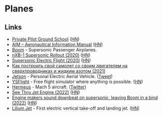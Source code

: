 # Planes

## Links

- [Private Pilot Ground School](https://ocw.mit.edu/courses/aeronautics-and-astronautics/16-687-private-pilot-ground-school-january-iap-2019/) ([HN](https://news.ycombinator.com/item?id=23588760))
- [AIM – Aeronautical Information Manual](https://www.faa.gov/air_traffic/publications/atpubs/aim_html/index.html) ([HN](https://news.ycombinator.com/item?id=23582297))
- [Boom](https://boomsupersonic.com/) - Supersonic Passenger Airplanes.
- [nXB-1 Supersonic Rollout (2020)](https://www.youtube.com/watch?v=4Ina8FFOvOg) ([HN](https://news.ycombinator.com/item?id=24711659))
- [Supersonic Electric Flight (2020)](https://caseyhandmer.wordpress.com/2020/11/18/supersonic-electric-flight/) ([HN](https://news.ycombinator.com/item?id=25136148))
- [Как построить свой самолет со своим двигателем на сверхпроводниках и жидким азотом (2021)](https://habr.com/ru/post/569404/)
- [Jetson](https://www.jetsonaero.com/) - Personal Electric Aerial Vehicle. ([Tweet](https://twitter.com/elidourado/status/1452642288966963201))
- [YSFlight](https://ysflight.org/) - Free flight simulator where anything is possible. ([HN](https://news.ycombinator.com/item?id=30299850))
- [Hermeus](https://www.hermeus.com/) - Mach 5 aircraft. ([Twitter](https://twitter.com/hermeuscorp))
- [See Thru Jet Engine (2022)](https://www.youtube.com/watch?v=MgL0GW248mE) ([HN](https://news.ycombinator.com/item?id=32145297))
- [Engine makers sound downbeat on supersonic, leaving Boom in a bind (2022)](https://www.flightglobal.com/airframers/engine-makers-sound-downbeat-on-supersonic-leaving-boom-in-a-bind/150215.article) ([HN](https://news.ycombinator.com/item?id=32937736))
- [Lilium Jet](https://lilium.com/jet) - First electric vertical take-off and landing jet. ([HN](https://news.ycombinator.com/item?id=33044753))
